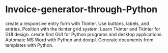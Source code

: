 # Invoice-generator-through-Python
 create a responsive entry form with Tkinter. Use buttons, labels, and entries. Position with the tkinter grid system. Learn Tkinter and Tkinter for GUI design. create first GUI for Python programs and desktop applications.  Automate MS Word with Python and doxtpl. Generate documents from templates with Python.



